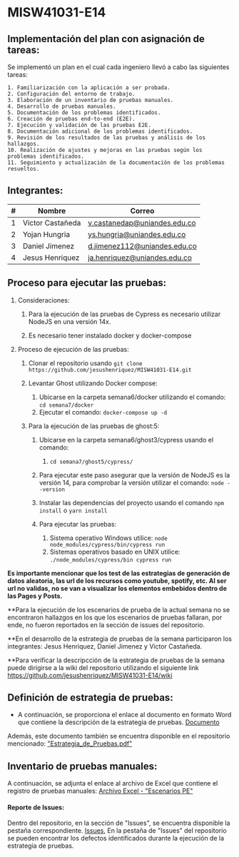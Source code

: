 # MISW41031-E14

##  Implementación del plan con asignación de tareas:

Se implementó un plan en el cual cada ingeniero llevó a cabo las siguientes tareas:

```
1. Familiarización con la aplicación a ser probada.
2. Configuración del entorno de trabajo.
3. Elaboración de un inventario de pruebas manuales.
4. Desarrollo de pruebas manuales.
5. Documentación de los problemas identificados.
6. Creación de pruebas end-to-end (E2E).
7. Ejecución y validación de las pruebas E2E.
8. Documentación adicional de los problemas identificados.
9. Revisión de los resultados de las pruebas y análisis de los hallazgos.
10. Realización de ajustes y mejoras en las pruebas según los problemas identificados.
11. Seguimiento y actualización de la documentación de los problemas resueltos.
```

## Integrantes:

| # | Nombre             | Correo                          |
| - | ------------------ | ------------------------------- |
| 1 | Victor Castañeda   | v.castanedap@uniandes.edu.co    |
| 2 | Yojan Hungria      | ys.hungria@uniandes.edu.co      |
| 3 | Daniel Jimenez     | d.jimenez112@uniandes.edu.co    |
| 4 | Jesus Henriquez    | ja.henriquez@uniandes.edu.co    |

## Proceso para ejecutar las pruebas:
1. Consideraciones:
   
   1. Para la ejecución de las pruebas de Cypress es necesario utilizar NodeJS en una versión 14x.
   
   2. Es necesario tener instalado docker y docker-compose 

2. Proceso de ejecución de las pruebas:
   1. Clonar el repositorio usando `git clone https://github.com/jesushenriquez/MISW41031-E14.git`
   
   2. Levantar Ghost utilizando Docker compose:
      1. Ubicarse en la carpeta semana6/docker utilizando el comando: `cd semana7/docker`
      2. Ejecutar el comando: `docker-compose up -d`
   
   3. Para la ejecución de las pruebas de ghost:5: 
      1. Ubicarse en la carpeta semana6/ghost3/cypress usando el comando:
         1. `cd semana7/ghost5/cypress/`
   
      2. Para ejecutar este paso asegurar que la versión de NodeJS es la versión 14, para comprobar la versión utilizar el comando: `node --version`
   
      3. Instalar las dependencias del proyecto usando el comando `npm install` o `yarn install`
   
      4. Para ejecutar las pruebas:
         1. Sistema operativo Windows utilice: `node node_modules/cypress/bin/cypress run`
         2. Sistemas operativos basado en UNIX utilice: `./node_modules/cypress/bin cypress run`

**Es importante mencionar que los test de las estrategias de generación de datos aleatoria, las url de los recursos como youtube, spotify, etc. Al ser url no validas, no se van a visualizar los elementos embebidos dentro de las Pages y Posts.**

**Para la ejecución de los escenarios de prueba de la actual semana no se encontraron hallazgos en los que los escenarios de pruebas fallaran, por ende, no fueron reportados en la sección de issues del repositorio.

**En el desarrollo de la estrategia de pruebas de la semana participaron los integrantes: Jesus Henriquez, Daniel Jimenez y Victor Castañeda.

**Para verificar la descripcción de la estrategia de pruebas de la semana puede dirigirse a la wiki del repositorio utilizando el siguiente link https://github.com/jesushenriquez/MISW41031-E14/wiki

##  Definición de estrategia de pruebas:

* A continuación, se proporciona el enlace al documento en formato Word que contiene la descripción de la estrategia de pruebas. [Documento](https://uniandes-my.sharepoint.com/:w:/g/personal/ja_henriquez_uniandes_edu_co/EUStt9qj34dPoJzgAeIsAKEB5omaXX4KnhNO0w6APXTZkw?e=XCd4fE)

Además, este documento también se encuentra disponible en el repositorio mencionado: ["Estrategia_de_Pruebas.pdf"]()

## Inventario de pruebas manuales:

A continuación, se adjunta el enlace al archivo de Excel que contiene el registro de pruebas manuales: [Archivo Excel - "Escenarios PE"](https://uniandes-my.sharepoint.com/:x:/r/personal/ja_henriquez_uniandes_edu_co/_layouts/15[…]s-exploratorias.xlsx&action=default&mobileredirect=true)

#### Reporte de Issues:

Dentro del repositorio, en la sección de "Issues", se encuentra disponible la pestaña correspondiente. [Issues](https://github.com/jesushenriquez/MISW41031-E14/issues), En la pestaña de "Issues" del repositorio se pueden encontrar los defectos identificados durante la ejecución de la estrategia de pruebas.





